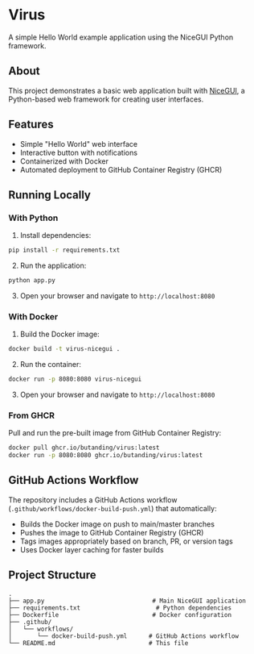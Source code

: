 # Virus

A simple Hello World example application using the NiceGUI Python framework.

## About

This project demonstrates a basic web application built with [NiceGUI](https://nicegui.io/), a Python-based web framework for creating user interfaces.

## Features

- Simple "Hello World" web interface
- Interactive button with notifications
- Containerized with Docker
- Automated deployment to GitHub Container Registry (GHCR)

## Running Locally

### With Python

1. Install dependencies:
```bash
pip install -r requirements.txt
```

2. Run the application:
```bash
python app.py
```

3. Open your browser and navigate to `http://localhost:8080`

### With Docker

1. Build the Docker image:
```bash
docker build -t virus-nicegui .
```

2. Run the container:
```bash
docker run -p 8080:8080 virus-nicegui
```

3. Open your browser and navigate to `http://localhost:8080`

### From GHCR

Pull and run the pre-built image from GitHub Container Registry:
```bash
docker pull ghcr.io/butanding/virus:latest
docker run -p 8080:8080 ghcr.io/butanding/virus:latest
```

## GitHub Actions Workflow

The repository includes a GitHub Actions workflow (`.github/workflows/docker-build-push.yml`) that automatically:
- Builds the Docker image on push to main/master branches
- Pushes the image to GitHub Container Registry (GHCR)
- Tags images appropriately based on branch, PR, or version tags
- Uses Docker layer caching for faster builds

## Project Structure

```
.
├── app.py                              # Main NiceGUI application
├── requirements.txt                     # Python dependencies
├── Dockerfile                          # Docker configuration
├── .github/
│   └── workflows/
│       └── docker-build-push.yml      # GitHub Actions workflow
└── README.md                          # This file
```